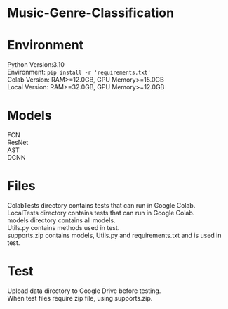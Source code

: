 # Music-Genre-Classification

# Environment
Python Version:3.10\
Environment: `pip install -r 'requirements.txt'`\
Colab Version: RAM>=12.0GB, GPU Memory>=15.0GB\
Local Version: RAM>=32.0GB, GPU Memory>=12.0GB
# Models
FCN\
ResNet\
AST\
DCNN

# Files
ColabTests directory contains tests that can run in Google Colab.\
LocalTests directory contains tests that can run in Google Colab.\
models directory contains all models.\
Utils.py contains methods used in test.\
supports.zip contains models, Utils.py and requirements.txt and is used in test.
# Test
Upload data directory to Google Drive before testing.\
When test files require zip file, using supports.zip.